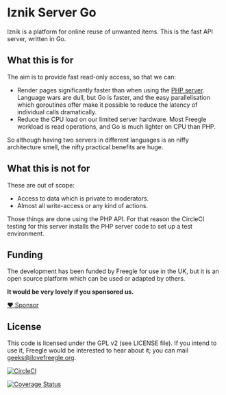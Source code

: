 # Iznik Server Go

Iznik is a platform for online reuse of unwanted items.  This is the fast API server, written in Go. 

## What this is for
The aim is to provide fast read-only access, so that we can:
* Render pages significantly faster than when using the [PHP server](https://github.com/Freegle/iznik-server).  Language wars are dull, but Go is faster, and the easy parallelisation which goroutines offer make it possible to reduce the latency of individual calls dramatically.
* Reduce the CPU load on our limited server hardware.  Most Freegle workload is read operations, and Go is much lighter on CPU than PHP.

So although having two servers in different languages is an niffy architecture smell, the nifty practical benefits are huge. 

## What this is not for

These are out of scope:
* Access to data which is private to moderators.
* Almost all write-access or any kind of actions.

Those things are done using the PHP API.  For that reason the CircleCI testing for this server installs the PHP server code to set up a test environment.
  
## Funding
The development has been funded by Freegle for use in the UK,
but it is an open source platform which can be used or adapted by others.

**It would be very lovely if you sponsored us.**

[:heart: Sponsor](https://github.com/sponsors/Freegle)

## License

This code is licensed under the GPL v2 (see LICENSE file).  If you intend to use it, Freegle would be interested to
hear about it; you can mail [geeks@ilovefreegle.org](mailto:geeks@ilovefreegle.org).

[![CircleCI](https://dl.circleci.com/status-badge/img/gh/Freegle/iznik-server-go/tree/master.svg?style=svg)](https://dl.circleci.com/status-badge/redirect/gh/Freegle/iznik-server-go/tree/master)

[![Coverage Status](https://coveralls.io/repos/github/Freegle/iznik-server-go/badge.svg)](https://coveralls.io/github/Freegle/iznik-server-go)